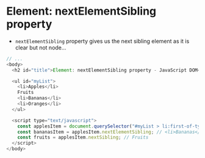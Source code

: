 # Element: nextElementSibling property

- `nextElementSibling` property gives us the next sibling element as it is clear but not node...

```javascript
// ...
<body>
  <h2 id="title">Element: nextElementSibling property - JavaScript DOM</h2>

  <ul id="myList">
    <li>Apples</li>
    Fruits
    <li>Bananas</li>
    <li>Oranges</li>
  </ul>

  <script type="text/javascript">
    const applesItem = document.querySelector("#myList > li:first-of-type");
    const bananasItem = applesItem.nextElementSibling; // <li>Bananas</li>
    const fruits = applesItem.nextSibling; // Fruits
  </script>
</body>
```
